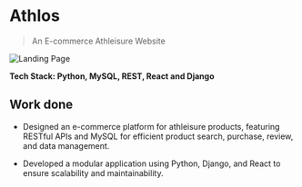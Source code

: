 # Athlos

> An E-commerce Athleisure Website
> 
![Landing Page]()


__Tech Stack: Python, MySQL, REST, React and Django__


## Work done

- Designed an e-commerce platform for athleisure products, featuring RESTful APIs and MySQL for efficient product search, purchase, review, and data management.
  
- Developed a modular application using Python, Django, and React to ensure scalability and maintainability.
